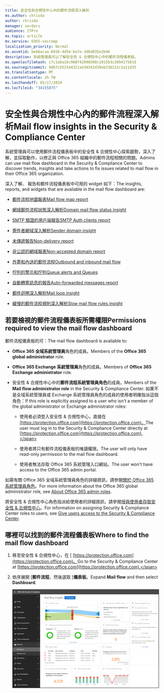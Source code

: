 ```yaml
---
title: 安全性與合規性中心內的郵件流程深入解析
ms.author: chrisda
author: chrisda
manager: serdars
audience: ITPro
ms.topic: article
ms.service: O365-seccomp
localization_priority: Normal
ms.assetid: beb6acaa-6016-4d54-ba7e-3d6d035e2b46
description: 系統管理員可以了解安全性 & 合規性中心中的郵件流程儀表板。
ms.openlocfilehash: c7c1a6a16c908f42098500c1015b3c3994175818
ms.sourcegitcommit: 9d67cb52544321a430343d39eb336112c1a11d35
ms.translationtype: MT
ms.contentlocale: zh-TW
ms.lasthandoff: 05/17/2019
ms.locfileid: "34155875"
---
```

# <a name="mail-flow-insights-in-the-security--compliance-center"></a><span data-ttu-id="89c4a-103">安全性與合規性中心內的郵件流程深入解析</span><span class="sxs-lookup"><span data-stu-id="89c4a-103">Mail flow insights in the Security & Compliance Center</span></span>

<span data-ttu-id="89c4a-104">系統管理員可以使用郵件流程儀表板中的安全性 & 合規性中心探索趨勢，深入了解，並採取動作，以修正與 Office 365 組織中的郵件流程相關的問題。</span><span class="sxs-lookup"><span data-stu-id="89c4a-104">Admins can use mail flow dashboard in the Security & Compliance Center to discover trends, insights and take actions to fix issues related to mail flow in their Office 365 organization.</span></span>

<span data-ttu-id="89c4a-105">深入了解、 報告和郵件流程儀表板中可用的 widget 如下：</span><span class="sxs-lookup"><span data-stu-id="89c4a-105">The insights, reports, and widgets that are available in the mail flow dashboard are:</span></span>

- [<span data-ttu-id="89c4a-106">郵件流程地圖報表</span><span class="sxs-lookup"><span data-stu-id="89c4a-106">Mail flow map report</span></span>](mfi-mail-flow-map-report.md)

- [<span data-ttu-id="89c4a-107">網域郵件流程狀態深入解析</span><span class="sxs-lookup"><span data-stu-id="89c4a-107">Domain mail flow status insight</span></span>](mfi-domain-mail-flow-status-insight.md)

- [<span data-ttu-id="89c4a-108">SMTP 驗證的用戶端報告</span><span class="sxs-lookup"><span data-stu-id="89c4a-108">SMTP Auth clients report</span></span>](mfi-smtp-auth-clients-report.md)

- [<span data-ttu-id="89c4a-109">寄件者網域深入解析</span><span class="sxs-lookup"><span data-stu-id="89c4a-109">Sender domain insight</span></span>](mfi-sender-domain-insight.md)

- [<span data-ttu-id="89c4a-110">未傳遞報告</span><span class="sxs-lookup"><span data-stu-id="89c4a-110">Non-delivery report</span></span>](mfi-non-delivery-report.md)

- [<span data-ttu-id="89c4a-111">非公認的網域報表</span><span class="sxs-lookup"><span data-stu-id="89c4a-111">Non-accepted domain report</span></span>](mfi-non-accepted-domain-report.md)

- [<span data-ttu-id="89c4a-112">外寄和內送的郵件流程</span><span class="sxs-lookup"><span data-stu-id="89c4a-112">Outbound and inbound mail flow</span></span>](mfi-outbound-and-inbound-mail-flow.md)

- [<span data-ttu-id="89c4a-113">佇列的警示和佇列</span><span class="sxs-lookup"><span data-stu-id="89c4a-113">Queue alerts and Queues</span></span>](mfi-queue-alerts-and-queues.md)

- [<span data-ttu-id="89c4a-114">自動轉寄訊息的報告</span><span class="sxs-lookup"><span data-stu-id="89c4a-114">Auto-forwarded messages report</span></span>](mfi-auto-forwarded-messages-report.md)

- [<span data-ttu-id="89c4a-115">郵件迴圈深入解析</span><span class="sxs-lookup"><span data-stu-id="89c4a-115">Mail loop insight</span></span>](mfi-mail-loop-insight.md)

- [<span data-ttu-id="89c4a-116">緩慢的郵件流程規則深入解析</span><span class="sxs-lookup"><span data-stu-id="89c4a-116">Slow mail flow rules insight</span></span>](mfi-slow-mail-flow-rules-insight.md)

## <a name="permissions-required-to-view-the-mail-flow-dashboard"></a><span data-ttu-id="89c4a-117">若要檢視的郵件流程儀表板所需權限</span><span class="sxs-lookup"><span data-stu-id="89c4a-117">Permissions required to view the mail flow dashboard</span></span>

<span data-ttu-id="89c4a-118">郵件流程儀表板的可：</span><span class="sxs-lookup"><span data-stu-id="89c4a-118">The mail flow dashboard is available to:</span></span>

- <span data-ttu-id="89c4a-119">**Office 365 全域系統管理員**角色的成員。</span><span class="sxs-lookup"><span data-stu-id="89c4a-119">Members of the **Office 365 global administrator** role.</span></span>

- <span data-ttu-id="89c4a-120">**Office 365 Exchange 系統管理員**角色的成員。</span><span class="sxs-lookup"><span data-stu-id="89c4a-120">Members of **Office 365 Exchange administrator** role.</span></span>

- <span data-ttu-id="89c4a-121">安全性 & 合規性中心中的**郵件流程系統管理員角色**的成員。</span><span class="sxs-lookup"><span data-stu-id="89c4a-121">Members of the **Mail flow administrator role** in the Security & Compliance Center.</span></span> <span data-ttu-id="89c4a-122">如果不是全域系統管理員或 Exchange 系統管理員角色的成員的使用者明確指派這個角色：</span><span class="sxs-lookup"><span data-stu-id="89c4a-122">If this role is explicitly assigned to a user who isn't a member of the global administrator or Exchange administrator roles:</span></span>

  - <span data-ttu-id="89c4a-123">使用者必須登入安全性 & 合規性中心，直接在[https://protection.office.com](https://protection.office.com)。</span><span class="sxs-lookup"><span data-stu-id="89c4a-123">The user must log in to the Security & Compliance Center directly at [https://protection.office.com](https://protection.office.com).</span></span>

  - <span data-ttu-id="89c4a-124">使用者將只有郵件流程儀表板的唯讀權限。</span><span class="sxs-lookup"><span data-stu-id="89c4a-124">The user will only have read-only permission to the mail flow dashboard.</span></span>

  - <span data-ttu-id="89c4a-125">使用者無法存取 Office 365 系統管理入口網站。</span><span class="sxs-lookup"><span data-stu-id="89c4a-125">The user won't have access to the Office 365 admin portal.</span></span>

<span data-ttu-id="89c4a-126">如需有關 Office 365 全域系統管理員角色的詳細資訊，請參閱[關於 Office 365 系統管理員角色](https://docs.microsoft.com/office365/admin/add-users/about-admin-roles)。</span><span class="sxs-lookup"><span data-stu-id="89c4a-126">For more information about the Office 365 global administrator role, see [About Office 365 admin roles](https://docs.microsoft.com/office365/admin/add-users/about-admin-roles).</span></span>

<span data-ttu-id="89c4a-127">將安全性 & 合規性中心角色指派給使用者的詳細資訊，請參閱[授與使用者存取安全性 & 合規性中心](https://docs.microsoft.com/office365/securitycompliance/grant-access-to-the-security-and-compliance-center)。</span><span class="sxs-lookup"><span data-stu-id="89c4a-127">For information on assigning Security & Compliance Center roles to users, see [Give users access to the Security & Compliance Center](https://docs.microsoft.com/office365/securitycompliance/grant-access-to-the-security-and-compliance-center).</span></span>

## <a name="where-to-find-the-mail-flow-dashboard"></a><span data-ttu-id="89c4a-128">哪裡可以找到的郵件流程儀表板</span><span class="sxs-lookup"><span data-stu-id="89c4a-128">Where to find the mail flow dashboard</span></span>

1. <span data-ttu-id="89c4a-129">移至安全性 & 合規性中心，在 [ [https://protection.office.com](https://protection.office.com)。</span><span class="sxs-lookup"><span data-stu-id="89c4a-129">Go to the Security & Compliance Center at [https://protection.office.com](https://protection.office.com).</span></span>

2. <span data-ttu-id="89c4a-130">依序展開 [**郵件流程**，然後選取 [**儀表板**。</span><span class="sxs-lookup"><span data-stu-id="89c4a-130">Expand **Mail flow** and then select **Dashboard**.</span></span>

   ![在 Office 365 安全性 & 合規性中心中郵件流程儀表板](media/mail-flow-dashboard-v2.png)
